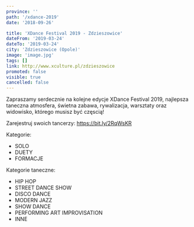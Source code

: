 ```yaml
---
province: ''
path: '/xdance-2019'
date: '2018-09-26'

title: 'XDance Festival 2019 - Zdzieszowice'
dateFrom: '2019-03-24'
dateTo: '2019-03-24'
city: 'Zdzieszowice (Opole)'
image: 'image.jpg'
tags: []
link: http://www.xculture.pl/zdzieszowice
promoted: false
visible: true
cancelled: false
---
```

Zapraszamy serdecznie na kolejne edycje XDance Festival 2019, najlepsza taneczna atmosfera, świetna zabawa, rywalizacja, warsztaty oraz widowisko, którego musisz być częscią!

Zarejestruj swoich tancerzy: https://bit.ly/2RqWsKR

Kategorie:
- SOLO
- DUETY
- FORMACJE

Kategorie taneczne:
- HIP HOP 
- STREET DANCE SHOW 
- DISCO DANCE 
- MODERN JAZZ 
- SHOW DANCE 
- PERFORMING ART IMPROVISATION 
- INNE